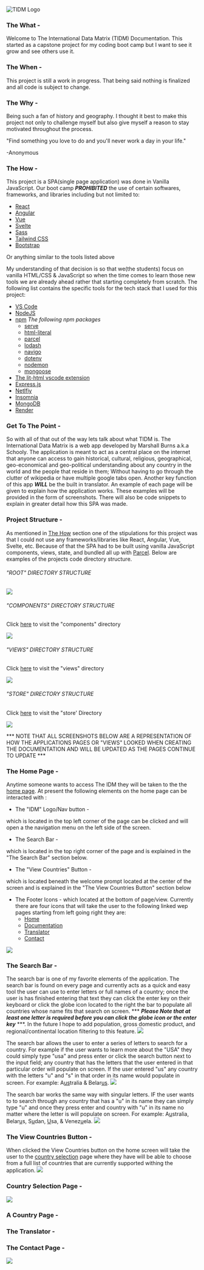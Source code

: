 ![TIDM Logo](./assets/images/Branding/logo-no-background.png)

### The What -
Welcome to The International Data Matrix (TIDM) Documentation. This started as a capstone project for my coding boot camp but I want to see it grow and see others use it.


### The When -
This project is still a work in progress. That being said nothing is finalized and all code is subject to change.


### The Why -
Being such a fan of history and geography. I thought it best to make this project not only to challenge myself but also give myself a reason to stay motivated throughout the process.

"Find something you love to do and you'll never work a day in your life."

-Anonymous

### The How -
This project is a SPA(single page application) was done in Vanilla JavaScript. Our boot camp <b><i>PROHIBITED</i></b> the use of certain softwares, frameworks, and libraries including but not limited to:
- [React](https://reactjs.org/)
- [Angular](https://angular.io/)
- [Vue](https://vuejs.org/)
- [Svelte](https://svelte.dev/)
- [Sass](https://sass-lang.com/)
- [Tailwind CSS](https://tailwindcss.com/)
- [Bootstrap](https://getbootstrap.com/)

Or anything similar to the tools listed above

My understanding of that decision is so that we(the students) focus on vanilla HTML/CSS & JavaScript so when the time comes to learn those new tools we are already ahead rather that starting completely from scratch. The following list contains the specific tools for the tech stack that I used for this project:
- [VS Code](https://code.visualstudio.com/)
- [NodeJS](https://nodejs.org/en/)
- [npm](https://www.npmjs.com/)
  <i>The following npm packages</i>
  - [serve](https://www.npmjs.com/package/serve)
  - [html-literal](https://www.npmjs.com/package/html-literal)
  - [parcel](https://parceljs.org/)
  - [lodash](https://www.npmjs.com/package/lodash)
  - [navigo](https://github.com/krasimir/navigo)
  - [dotenv](https://github.com/motdotla/dotenv)
  - [nodemon](https://www.npmjs.com/package/nodemon)
  - [mongoose](https://www.npmjs.com/package/mongoose)
- [The lit-html vscode extension](https://marketplace.visualstudio.com/items?itemName=bierner.lit-html)
- [Express.js](https://expressjs.com/)
- [Netlfiy](https://www.netlify.com/?utm_source=google&utm_medium=paid_search&utm_campaign=12755510784&adgroup=118788138897&utm_term=netlify&utm_content=kwd-371509120223&creative=514583565825&device=c&matchtype=e&location=9021584)
- [Insomnia](https://insomnia.rest/)
- [MongoDB](https://www.mongodb.com/)
- [Render](https://render.com/)

### Get To The Point -

So with all of that out of the way lets talk about what TIDM is. The International Data Matrix is a web app developed by Marshall Burns a.k.a Schooly. The application is meant to act as a central place on the internet that anyone can access to gain historical, cultural, religious, geographical, geo-economical and geo-political understanding about any country in the world and the people that reside in them; Without having to go through the clutter of wikipedia or have multiple google tabs open. Another key function of this app <b><i>WILL</i></b> be the built in translator. An example of each page will be given to explain how the application works. These examples  will be provided in the form of screenshots. There will also be code snippets to explain in greater detail how this SPA was made.

### Project Structure -
As mentioned in [The How](https://github.com/SchoolyB/Capstone/tree/master#the-why--) section one of the stipulations for  this project was that I could not use any frameworks/libraries like React, Angular, Vue, Svelte, etc. Because of that the SPA had to be built using vanilla JavaScript components, views, state, and bundled all up with [Parcel](https://parceljs.org/). Below are examples of the projects code directory structure.
###### <i>"ROOT" DIRECTORY STRUCTURE</i>
<img src="./assets/images/README/rootDirectory.JPG">

###### <i>"COMPONENTS" DIRECTORY STRUCTURE</i>
Click [here](https://github.com/SchoolyB/Capstone/tree/master/components) to visit the "components" directory

<img src="./assets/images/README/componentsDirectory.JPG">

###### <i> "VIEWS" DIRECTORY STRUCTURE</i>
Click [here](https://github.com/SchoolyB/Capstone/tree/master/components/views) to visit the "views" directory

<img src="./assets/images/README/viewsDirectory.JPG">

###### <i>"STORE" DIRECTORY STRUCTURE</i>

Click [here](https://github.com/SchoolyB/Capstone/tree/master/store) to visit the "store' Directory

<img src="./assets/images/README/storeDirectory.JPG">

 *** NOTE THAT ALL SCREENSHOTS BELOW ARE A REPRESENTATION OF HOW THE APPLICATIONS PAGES OR "VIEWS" LOOKED WHEN CREATING THE DOCUMENTATION AND WILL BE UPDATED AS THE PAGES CONTINUE TO UPDATE ***
### The Home Page -
Anytime someone wants to access The IDM they will be taken to the the [home page](https://internationaldatamatrix.netlify.app/Home). At present the following elements on the home page can be interacted with :

 - The "IDM" Logo/Nav button -

which is located in the top left corner of the page can be clicked and will open a the navigation menu on the left side of the screen.

 - The Search Bar -

which is located in the top right corner of the page and is explained in the "The Search Bar" section below.

 - The "View Countries" Button -

which is located beneath the welcome prompt located at the center of the screen and is explained in the "The View Countries Button" section below

 - The Footer Icons -
which located at the bottom of page/view. Currently there are four icons that will take the user to the following linked wep pages starting from left going right they are:
    - [Home](https://internationaldatamatrix.netlify.app/Home)
    - [Documentation](https://github.com/SchoolyB/Capstone/blob/master/README.md)
    - [Translator](https://internationaldatamatrix.netlify.app/Translator)
    - [Contact](https://internationaldatamatrix.netlify.app/Contact)


<img src="./assets/images/README/homeScreen.JPG">

### The Search Bar -
The search bar is one of my favorite elements of the application. The search bar is found on every page and currently acts as a quick and easy tool the user can use to enter letters or full names of a country; once the user is has finished entering that text they can click the enter key on their keyboard or click the globe icon located to the right the bar to populate all countries whose name fits that search on screen. *** ***Please Note that at least one letter is required before you can click the globe icon or the enter key***  ***. In the future I hope to add population, gross domestic product, and regional/continental location filtering to this feature.
<img src= "./assets/images/README/searchbtn.jpg">

The search bar allows the user to enter a series of letters to search for a country. For example if the user wants to learn more about the "USA" they could simply type "usa" and press enter or click the search button next to the input field; any country that has the letters that the user entered in that particular order will populate on screen. If the user entered "us" any country with the letters "u" and "s" in that order in its name would populate in screen. For example: A<u>us</u>tralia & Belar<u>us</u>.
<img src= "./assets/images/README/specificCountryFilter.JPG">

The search bar works the same way with singular letters. IF the user wants to to search through any country that has a "u" in its name they can simply type "u" and once they press enter and country with "u" in its name no matter where the letter is will populate on screen. For example: A<u>u</u>stralia, Belar<u>u</u>s, S<u>u</u>dan, <u>U</u>sa, & Venez<u>u</u>ela.
<img src= "./assets/images/README/notSoSpecificCountryFilter.JPG">

### The View Countries Button -
When clicked the View Countries button on the home screen will take the user to the [country selection](https://internationaldatamatrix.netlify.app/Countries) page where they have will be able to choose from a full list of countries that are currently supported withing the application.
<img src= "./assets/images/README/viewcContriesBtn.jpg" >

### Country Selection Page    -
<img src="./assets/images/README/countrySelectionScreen.JPG">

### A Country Page -
### The Translator -

### The Contact Page -
<img src="./assets/images/README/contactPage.JPG">

